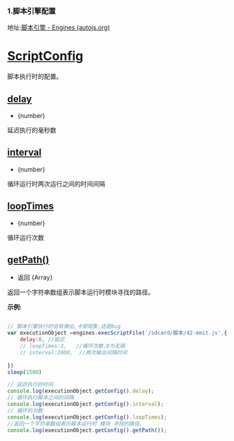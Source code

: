 ### 1.脚本引擎配置

地址:[脚本引擎 - Engines (autojs.org)](https://pro.autojs.org/docs/#/zh-cn/engines?id=scriptconfig)

# [ScriptConfig](https://pro.autojs.org/docs/#/zh-cn/engines?id=scriptconfig)

脚本执行时的配置。

## [delay](https://pro.autojs.org/docs/#/zh-cn/engines?id=delay)

- {number}

延迟执行的毫秒数

## [interval](https://pro.autojs.org/docs/#/zh-cn/engines?id=interval)

- {number}

循环运行时两次运行之间的时间间隔

## [loopTimes](https://pro.autojs.org/docs/#/zh-cn/engines?id=looptimes)

- {number}

循环运行次数

## [getPath()](https://pro.autojs.org/docs/#/zh-cn/engines?id=getpath)

- 返回 {Array}

返回一个字符串数组表示脚本运行时模块寻找的路径。

**示例:**

```js

// 脚本引擎执行时会有弹出,卡顿现象,这是bug
var executionObject =engines.execScriptFile('/sdcard/脚本/42-emit.js',{
    delay:0, //延迟
    // loopTimes:3,   //循环次数,0为无限
    // interval:2000,  //两次输出间隔时间
    
})
sleep(1500)

// 延迟执行的时间
console.log(executionObject.getConfig().delay);
// 循环执行脚本之间的间隔
console.log(executionObject.getConfig().interval);
// 循环的次数
console.log(executionObject.getConfig().loopTimes);
//返回一个字符串数组表示脚本运行时 模块 寻找的路径。
console.log(executionObject.getConfig().getPath());
```

